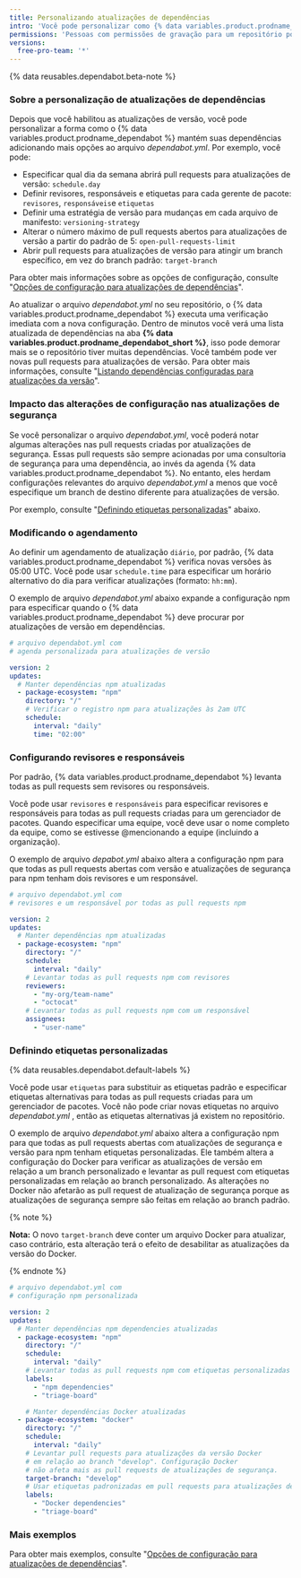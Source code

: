 ```yaml
---
title: Personalizando atualizações de dependências
intro: 'Você pode personalizar como {% data variables.product.prodname_dependabot %} mantém suas dependências.'
permissions: 'Pessoas com permissões de gravação para um repositório podem configurar {% data variables.product.prodname_dependabot %} para o repositório.'
versions:
  free-pro-team: '*'
---
```


{% data reusables.dependabot.beta-note %}

### Sobre a personalização de atualizações de dependências

Depois que você habilitou as atualizações de versão, você pode personalizar a forma como o {% data variables.product.prodname_dependabot %} mantém suas dependências adicionando mais opções ao arquivo *dependabot.yml*. Por exemplo, você pode:

- Especificar qual dia da semana abrirá pull requests para atualizações de versão: `schedule.day`
- Definir revisores, responsáveis e etiquetas para cada gerente de pacote: `revisores`, `responsáveis`e `etiquetas`
- Definir uma estratégia de versão para mudanças em cada arquivo de manifesto: `versioning-strategy`
- Alterar o número máximo de pull requests abertos para atualizações de versão a partir do padrão de 5: `open-pull-requests-limit`
- Abrir pull requests para atualizações de versão para atingir um branch específico, em vez do branch padrão: `target-branch`

Para obter mais informações sobre as opções de configuração, consulte "[Opções de configuração para atualizações de dependências](/github/administering-a-repository/configuration-options-for-dependency-updates)".

Ao atualizar o arquivo *dependabot.yml* no seu repositório, o {% data variables.product.prodname_dependabot %} executa uma verificação imediata com a nova configuração. Dentro de minutos você verá uma lista atualizada de dependências na aba **{% data variables.product.prodname_dependabot_short %}**, isso pode demorar mais se o repositório tiver muitas dependências. Você também pode ver novas pull requests para atualizações de versão. Para obter mais informações, consulte "[Listando dependências configuradas para atualizações da versão](/github/administering-a-repository/listing-dependencies-configured-for-version-updates)".

### Impacto das alterações de configuração nas atualizações de segurança

Se você personalizar o arquivo *dependabot.yml*, você poderá notar algumas alterações nas pull requests criadas por atualizações de segurança. Essas pull requests são sempre acionadas por uma consultoria de segurança para uma dependência, ao invés da agenda {% data variables.product.prodname_dependabot %}. No entanto, eles herdam configurações relevantes do arquivo *dependabot.yml* a menos que você especifique um branch de destino diferente para atualizações de versão.

Por exemplo, consulte "[Definindo etiquetas personalizadas](#setting-custom-labels)" abaixo.

### Modificando o agendamento

Ao definir um agendamento de atualização `diário`, por padrão, {% data variables.product.prodname_dependabot %} verifica novas versões às 05:00 UTC. Você pode usar `schedule.time` para especificar um horário alternativo do dia para verificar atualizações (formato: `hh:mm`).

O exemplo de arquivo *dependabot.yml* abaixo expande a configuração npm para especificar quando o {% data variables.product.prodname_dependabot %} deve procurar por atualizações de versão em dependências.

```yaml
# arquivo dependabot.yml com
# agenda personalizada para atualizações de versão

version: 2
updates:
  # Manter dependências npm atualizadas
  - package-ecosystem: "npm"
    directory: "/"
    # Verificar o registro npm para atualizações às 2am UTC
    schedule:
      interval: "daily"
      time: "02:00"
```

### Configurando revisores e responsáveis

Por padrão, {% data variables.product.prodname_dependabot %} levanta todas as pull requests sem revisores ou responsáveis.

Você pode usar `revisores` e `responsáveis`  para especificar revisores e responsáveis para todas as pull requests criadas para um gerenciador de pacotes. Quando especificar uma equipe, você deve usar o nome completo da equipe, como se estivesse @mencionando a equipe (incluindo a organização).

O exemplo de arquivo *depabot.yml* abaixo altera a configuração npm para que todas as pull requests abertas com versão e atualizações de segurança para npm tenham dois revisores e um responsável.

```yaml
# arquivo dependabot.yml com
# revisores e um responsável por todas as pull requests npm

version: 2
updates:
  # Manter dependências npm atualizadas
  - package-ecosystem: "npm"
    directory: "/"
    schedule:
      interval: "daily"
    # Levantar todas as pull requests npm com revisores
    reviewers:
      - "my-org/team-name"
      - "octocat"
    # Levantar todas as pull requests npm com um responsável
    assignees:
      - "user-name"
```

### Definindo etiquetas personalizadas

{% data reusables.dependabot.default-labels %}

Você pode usar `etiquetas` para substituir as etiquetas padrão e especificar etiquetas alternativas para todas as pull requests criadas para um gerenciador de pacotes. Você não pode criar novas etiquetas no arquivo *dependabot.yml* , então as etiquetas alternativas já existem no repositório.

O exemplo de arquivo *dependabot.yml* abaixo altera a configuração npm para que todas as pull requests abertas com atualizações de segurança e versão para npm tenham etiquetas personalizadas. Ele também altera a configuração do Docker para verificar as atualizações de versão em relação a um branch personalizado e levantar as pull request com etiquetas personalizadas em relação ao branch personalizado. As alterações no Docker não afetarão as pull request de atualização de segurança porque as atualizações de segurança sempre são feitas em relação ao branch padrão.

{% note %}

**Nota:** O novo `target-branch` deve conter um arquivo Docker para atualizar, caso contrário, esta alteração terá o efeito de desabilitar as atualizações da versão do Docker.

{% endnote %}

```yaml
# arquivo dependabot.yml com
# configuração npm personalizada

version: 2
updates:
  # Manter dependências npm dependencies atualizadas
  - package-ecosystem: "npm"
    directory: "/"
    schedule:
      interval: "daily"
    # Levantar todas as pull requests npm com etiquetas personalizadas
    labels:
      - "npm dependencies"
      - "triage-board"

    # Manter dependências Docker atualizadas
  - package-ecosystem: "docker"
    directory: "/"
    schedule:
      interval: "daily"
    # Levantar pull requests para atualizações da versão Docker 
    # em relação ao branch "develop". Configuração Docker 
    # não afeta mais as pull requests de atualizações de segurança.
    target-branch: "develop"
    # Usar etiquetas padronizadas em pull requests para atualizações de versão Docker 
    labels:
      - "Docker dependencies"
      - "triage-board"
```

### Mais exemplos

Para obter mais exemplos, consulte "[Opções de configuração para atualizações de dependências](/github/administering-a-repository/configuration-options-for-dependency-updates)".
